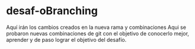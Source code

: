# desaf-oBranching
Aquí irán los cambios creados en la nueva rama y combinaciones
Aqui se probaron nuevas combinaciones de git con el objetivo de conocerlo mejor, aprender y de paso lograr el objetivo del desafío.
